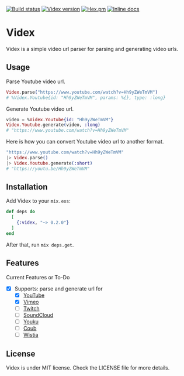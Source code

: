 [![Build status](https://travis-ci.org/ccmikechen/videx.svg?branch=master)](https://travis-ci.org/ccmikechen/videx)
[![Videx version](https://img.shields.io/hexpm/v/videx.svg)](https://hex.pm/packages/videx)
[![Hex.pm](https://img.shields.io/hexpm/dt/videx.svg)](https://hex.pm/packages/videx)
[![Inline docs](https://inch-ci.org/github/ccmikechen/videx.svg?branch=master)](https://inch-ci.org/github/ccmikechen/videx)

# Videx

Videx is a simple video url parser for parsing and generating video urls.

## Usage

Parse Youtube video url.

```elixir
Videx.parse("https://www.youtube.com/watch?v=Hh9yZWeTmVM")
# %Videx.Youtube{id: "Hh9yZWeTmVM", params: %{}, type: :long}
```

Generate Youtube video url.

```elixir
video = %Videx.Youtube{id: "Hh9yZWeTmVM"}
Videx.Youtube.generate(video, :long)
# "https://www.youtube.com/watch?v=Hh9yZWeTmVM"
```

Here is how you can convert Youtube video url to another format.

```elixir
"https://www.youtube.com/watch?v=Hh9yZWeTmVM"
|> Videx.parse()
|> Videx.Youtube.generate(:short)
# "https://youtu.be/Hh9yZWeTmVM"
```

## Installation

Add Videx to your `mix.exs`:

```elixir
def deps do
  [
    {:videx, "~> 0.2.0"}
  ]
end
```
After that, run `mix deps.get`.

## Features

Current Features or To-Do

- [x] Supports: parse and generate url for
  - [x] [YouTube](https://www.youtube.com/)
  - [x] [Vimeo](https://vimeo.com/)
  - [ ] [Twitch](https://www.twitch.tv/)
  - [ ] [SoundCloud](https://soundcloud.com/)
  - [ ] [Youku](https://www.youku.com/)
  - [ ] [Coub](https://coub.com/)
  - [ ] [Wistia](https://wistia.com/)

## License

Videx is under MIT license. Check the LICENSE file for more details.

